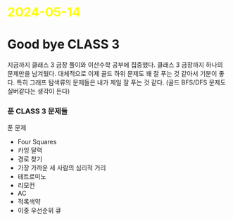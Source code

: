 # <span style="color:yellow">2024-05-14</span>
# Good bye CLASS 3
지금까지 클래스 3 금장 풀이와 이산수학 공부에 집중했다. 클래스 3 금장까지 하나의 문제만을 남겨뒀다.
대체적으로 이제 골드 하위 문제도 꽤 잘 푸는 것 같아서 기분이 좋다. 특히 그래프 탐색류의 문제들은 내가 제일 잘 푸는 것 같다. (골드 BFS/DFS 문제도 실버같다는 생각이 든다)


###  푼 CLASS 3 문제들

푼 문제
- Four Squares
- 카잉 달력
- 경로 찾기
- 가장 가까운 세 사람의 심리적 거리
- 테트로미노
- 리모컨
- AC
- 적록색약
- 이중 우선순위 큐


